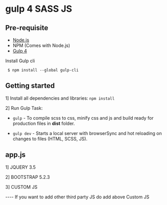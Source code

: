 # gulp 4 SASS JS

## Pre-requisite
- [Node.js](https://nodejs.org/en/download/ "Node Js")
-  NPM (Comes with Node.js)
- [Gulp 4](https://gulpjs.com/ "Gulp")

Install Gulp cli

     $ npm install --global gulp-cli
     

## Getting started

1] Install all dependencies and libraries:
   `npm install`

2] Run Gulp Task:
  - `gulp`      - To compile scss to css, minify css and js and build ready for production files in **dist** folder.

  - `gulp dev`  - Starts a local server with browserSync and hot reloading on changes to files (HTML, SCSS, JS).
   

## app.js
1] JQUERY 3.5

2] BOOTSTRAP 5.2.3

3] CUSTOM JS

---- If you want to add other third party JS do add above Custom JS 
